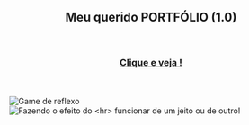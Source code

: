 <h2 align="center">Meu querido PORTFÓLIO (1.0)</h2>
<br> 
<h3 align="center"> <a href="https://matheusstopinski.github.io/Portf-lio_V_1.0-/">Clique e veja !</a>
</h3> 
<br> <br> 
<img align="center" src="https://i.imgur.com/UeC4FIs.png" alt="Game de reflexo"> 
<br> 
<img align="center center" src="https://i.imgur.com/Zi7HBrj.png" alt="Fazendo o efeito do <hr> funcionar de um jeito ou de outro!">



